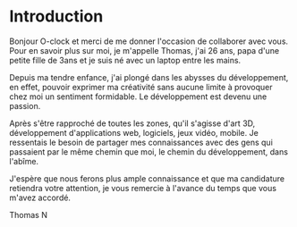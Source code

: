 # Introduction

Bonjour O-clock et merci de me donner l'occasion de collaborer avec vous.
Pour en savoir plus sur moi, je m'appelle Thomas, j'ai 26 ans, papa d'une petite fille de 3ans et je suis né avec un laptop entre les mains.

Depuis ma tendre enfance, j'ai plongé dans les abysses du développement, en effet, pouvoir exprimer ma créativité sans aucune limite à provoquer chez moi un sentiment formidable.
Le développement est devenu une passion.

Après s'être rapproché de toutes les zones, qu'il s'agisse d'art 3D, développement d'applications web, logiciels, jeux vidéo, mobile.
Je ressentais le besoin de partager mes connaissances avec des gens qui passaient par le même chemin que moi, le chemin du développement, dans l'abîme.

J'espère que nous ferons plus ample connaissance et que ma candidature retiendra votre attention, je vous remercie à l'avance du temps que vous m'avez accordé.

Thomas N
